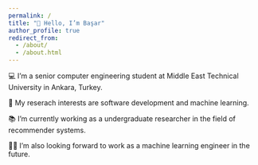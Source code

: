 ```yaml
---
permalink: /
title: "👋 Hello, I’m Başar"
author_profile: true
redirect_from:
  - /about/
  - /about.html
---
```


💻 I’m a senior computer engineering student at Middle East Technical University in Ankara, Turkey.

🔬 My reserach interests are software development and machine learning.

📚 I’m currently working as a undergraduate researcher in the field of recommender systems.

👨‍💻 I’m also looking forward to work as a machine learning engineer in the future.
